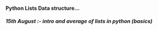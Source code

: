 #### Python Lists Data structure...
##### 15th August :- intro and average of lists in python (basics)
